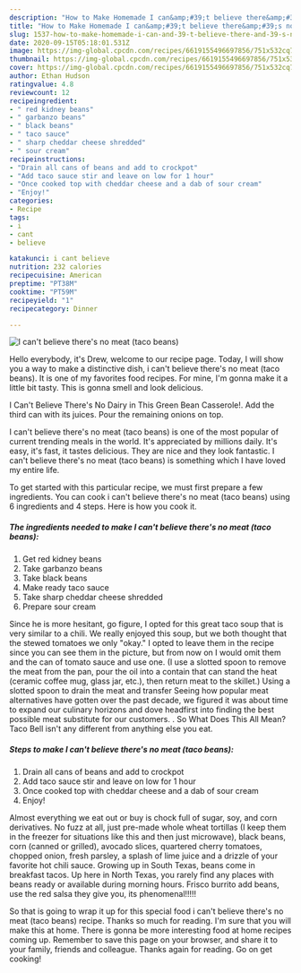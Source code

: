 ```yaml
---
description: "How to Make Homemade I can&amp;#39;t believe there&amp;#39;s no meat (taco beans)"
title: "How to Make Homemade I can&amp;#39;t believe there&amp;#39;s no meat (taco beans)"
slug: 1537-how-to-make-homemade-i-can-and-39-t-believe-there-and-39-s-no-meat-taco-beans
date: 2020-09-15T05:18:01.531Z
image: https://img-global.cpcdn.com/recipes/6619155496697856/751x532cq70/i-cant-believe-theres-no-meat-taco-beans-recipe-main-photo.jpg
thumbnail: https://img-global.cpcdn.com/recipes/6619155496697856/751x532cq70/i-cant-believe-theres-no-meat-taco-beans-recipe-main-photo.jpg
cover: https://img-global.cpcdn.com/recipes/6619155496697856/751x532cq70/i-cant-believe-theres-no-meat-taco-beans-recipe-main-photo.jpg
author: Ethan Hudson
ratingvalue: 4.8
reviewcount: 12
recipeingredient:
- " red kidney beans"
- " garbanzo beans"
- " black beans"
- " taco sauce"
- " sharp cheddar cheese shredded"
- " sour cream"
recipeinstructions:
- "Drain all cans of beans and add to crockpot"
- "Add taco sauce stir and leave on low for 1 hour"
- "Once cooked top with cheddar cheese and a dab of sour cream"
- "Enjoy!"
categories:
- Recipe
tags:
- i
- cant
- believe

katakunci: i cant believe 
nutrition: 232 calories
recipecuisine: American
preptime: "PT38M"
cooktime: "PT59M"
recipeyield: "1"
recipecategory: Dinner

---
```



![I can&#39;t believe there&#39;s no meat (taco beans)](https://img-global.cpcdn.com/recipes/6619155496697856/751x532cq70/i-cant-believe-theres-no-meat-taco-beans-recipe-main-photo.jpg)

Hello everybody, it's Drew, welcome to our recipe page. Today, I will show you a way to make a distinctive dish, i can&#39;t believe there&#39;s no meat (taco beans). It is one of my favorites food recipes. For mine, I'm gonna make it a little bit tasty. This is gonna smell and look delicious.

I Can&#39;t Believe There&#39;s No Dairy in This Green Bean Casserole!. Add the third can with its juices. Pour the remaining onions on top.

I can&#39;t believe there&#39;s no meat (taco beans) is one of the most popular of current trending meals in the world. It's appreciated by millions daily. It's easy, it's fast, it tastes delicious. They are nice and they look fantastic. I can&#39;t believe there&#39;s no meat (taco beans) is something which I have loved my entire life.


To get started with this particular recipe, we must first prepare a few ingredients. You can cook i can&#39;t believe there&#39;s no meat (taco beans) using 6 ingredients and 4 steps. Here is how you cook it.

<!--inarticleads1-->

##### The ingredients needed to make I can&#39;t believe there&#39;s no meat (taco beans):

1. Get  red kidney beans
1. Take  garbanzo beans
1. Take  black beans
1. Make ready  taco sauce
1. Take  sharp cheddar cheese shredded
1. Prepare  sour cream


Since he is more hesitant, go figure, I opted for this great taco soup that is very similar to a chili. We really enjoyed this soup, but we both thought that the stewed tomatoes we only &#34;okay.&#34; I opted to leave them in the recipe since you can see them in the picture, but from now on I would omit them and the can of tomato sauce and use one. (I use a slotted spoon to remove the meat from the pan, pour the oil into a contain that can stand the heat (ceramic coffee mug, glass jar, etc.), then return meat to the skillet.) Using a slotted spoon to drain the meat and transfer Seeing how popular meat alternatives have gotten over the past decade, we figured it was about time to expand our culinary horizons and dove headfirst into finding the best possible meat substitute for our customers. . So What Does This All Mean? Taco Bell isn&#39;t any different from anything else you eat. 

<!--inarticleads2-->

##### Steps to make I can&#39;t believe there&#39;s no meat (taco beans):

1. Drain all cans of beans and add to crockpot
1. Add taco sauce stir and leave on low for 1 hour
1. Once cooked top with cheddar cheese and a dab of sour cream
1. Enjoy!


Almost everything we eat out or buy is chock full of sugar, soy, and corn derivatives. No fuzz at all, just pre-made whole wheat tortillas (I keep them in the freezer for situations like this and then just microwave), black beans, corn (canned or grilled), avocado slices, quartered cherry tomatoes, chopped onion, fresh parsley, a splash of lime juice and a drizzle of your favorite hot chili sauce. Growing up in South Texas, beans come in breakfast tacos. Up here in North Texas, you rarely find any places with beans ready or available during morning hours. Frisco burrito add beans, use the red salsa they give you, its phenomenal!!!!! 

So that is going to wrap it up for this special food i can&#39;t believe there&#39;s no meat (taco beans) recipe. Thanks so much for reading. I'm sure that you will make this at home. There is gonna be more interesting food at home recipes coming up. Remember to save this page on your browser, and share it to your family, friends and colleague. Thanks again for reading. Go on get cooking!
